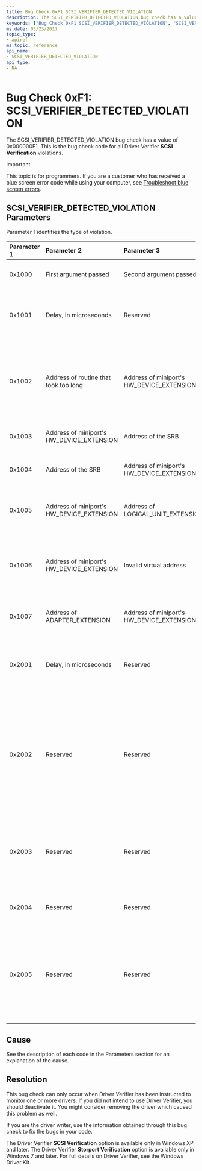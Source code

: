 ```yaml
---
title: Bug Check 0xF1 SCSI_VERIFIER_DETECTED_VIOLATION
description: The SCSI_VERIFIER_DETECTED_VIOLATION bug check has a value of 0x000000F1. This is the bug check code for all Driver Verifier SCSI Verification violations.
keywords: ["Bug Check 0xF1 SCSI_VERIFIER_DETECTED_VIOLATION", "SCSI_VERIFIER_DETECTED_VIOLATION"]
ms.date: 05/23/2017
topic_type:
- apiref
ms.topic: reference
api_name:
- SCSI_VERIFIER_DETECTED_VIOLATION
api_type:
- NA
---
```


# Bug Check 0xF1: SCSI\_VERIFIER\_DETECTED\_VIOLATION


The SCSI\_VERIFIER\_DETECTED\_VIOLATION bug check has a value of 0x000000F1. This is the bug check code for all Driver Verifier **SCSI Verification** violations.

> [!IMPORTANT]
> This topic is for programmers. If you are a customer who has received a blue screen error code while using your computer, see [Troubleshoot blue screen errors](https://www.windows.com/stopcode).


## SCSI\_VERIFIER\_DETECTED\_VIOLATION Parameters


Parameter 1 identifies the type of violation.

<table>
<colgroup>
<col width="20%" />
<col width="20%" />
<col width="20%" />
<col width="20%" />
<col width="20%" />
</colgroup>
<thead>
<tr class="header">
<th align="left">Parameter 1</th>
<th align="left">Parameter 2</th>
<th align="left">Parameter 3</th>
<th align="left">Parameter 4</th>
<th align="left">Cause of Error</th>
</tr>
</thead>
<tbody>
<tr class="odd">
<td align="left"><p>0x1000</p></td>
<td align="left"><p>First argument passed</p></td>
<td align="left"><p>Second argument passed</p></td>
<td align="left"><p>Reserved</p></td>
<td align="left"><p>The miniport driver passed bad arguments to <strong>ScsiPortInitialize</strong>.</p></td>
</tr>
<tr class="even">
<td align="left"><p>0x1001</p></td>
<td align="left"><p>Delay, in microseconds</p></td>
<td align="left"><p>Reserved</p></td>
<td align="left"><p>Reserved</p></td>
<td align="left"><p>The miniport driver called <strong>ScsiPortStallExecution</strong> and specified a delay greater than 0.1 second, stalling the processor too long.</p></td>
</tr>
<tr class="odd">
<td align="left"><p>0x1002</p></td>
<td align="left"><p>Address of routine that took too long</p></td>
<td align="left"><p>Address of miniport's HW_DEVICE_EXTENSION</p></td>
<td align="left"><p>Duration of the routine, in microseconds</p></td>
<td align="left"><p>A miniport routine called by the port driver took longer than 0.5 second to execute.</p>
<p>(0.5 seconds is the limit for most routines. However, the <strong>HwInitialize</strong> routine is allowed 5 seconds, and the <strong>FindAdapter</strong> routine is exempt.)</p></td>
</tr>
<tr class="even">
<td align="left"><p>0x1003</p></td>
<td align="left"><p>Address of miniport's HW_DEVICE_EXTENSION</p></td>
<td align="left"><p>Address of the SRB</p></td>
<td align="left"><p>Reserved</p></td>
<td align="left"><p>The miniport driver completed a request more than once.</p></td>
</tr>
<tr class="odd">
<td align="left"><p>0x1004</p></td>
<td align="left"><p>Address of the SRB</p></td>
<td align="left"><p>Address of miniport's HW_DEVICE_EXTENSION</p></td>
<td align="left"><p>Reserved</p></td>
<td align="left"><p>The miniport driver completed a request with an invalid SRB status.</p></td>
</tr>
<tr class="even">
<td align="left"><p>0x1005</p></td>
<td align="left"><p>Address of miniport's HW_DEVICE_EXTENSION</p></td>
<td align="left"><p>Address of LOGICAL_UNIT_EXTENSION</p></td>
<td align="left"><p>Reserved</p></td>
<td align="left"><p>The miniport driver called <strong>ScsiPortNotification</strong> to ask for <strong>NextLuRequest</strong>, but an untagged request is still active.</p></td>
</tr>
<tr class="odd">
<td align="left"><p>0x1006</p></td>
<td align="left"><p>Address of miniport's HW_DEVICE_EXTENSION</p></td>
<td align="left"><p>Invalid virtual address</p></td>
<td align="left"><p>Reserved</p></td>
<td align="left"><p>The miniport driver passed an invalid virtual address to <strong>ScsiPortGetPhysicalAddress</strong>.</p>
<p>(This usually means the address supplied doesn't map to the common buffer area.)</p></td>
</tr>
<tr class="even">
<td align="left"><p>0x1007</p></td>
<td align="left"><p>Address of ADAPTER_EXTENSION</p></td>
<td align="left"><p>Address of miniport's HW_DEVICE_EXTENSION</p></td>
<td align="left"><p>Reserved</p></td>
<td align="left"><p>The reset hold period for the bus ended, but the miniport driver still has outstanding requests.</p></td>
</tr>
<tr class="odd">
<td align="left"><p>0x2001</p></td>
<td align="left"><p>Delay, in microseconds</p></td>
<td align="left"><p>Reserved</p></td>
<td align="left"><p>Reserved</p></td>
<td align="left"><p>The Storport miniport driver called <strong><a href="/windows-hardware/drivers/ddi/storport/nf-storport-storportstallexecution" data-raw-source="[StorPortStallExecution](/windows-hardware/drivers/ddi/storport/nf-storport-storportstallexecution)">StorPortStallExecution</a></strong> and specified a delay longer than 0.1 second, stalling the processor for an excessive length of time.</p></td>
</tr>
<tr class="even">
<td align="left"><p>0x2002</p></td>
<td align="left"><p>Reserved</p></td>
<td align="left"><p>Reserved</p></td>
<td align="left"><p>Reserved</p></td>
<td align="left"><p><strong><a href="/windows-hardware/drivers/ddi/storport/nf-storport-storportgetuncachedextension" data-raw-source="[StorPortGetUncachedExtension](/windows-hardware/drivers/ddi/storport/nf-storport-storportgetuncachedextension)">StorPortGetUncachedExtension</a></strong> was not called from the miniport driver's <strong><a href="/windows-hardware/drivers/ddi/storport/nc-storport-hw_find_adapter" data-raw-source="[HwStorFindAdapter](/windows-hardware/drivers/ddi/storport/nc-storport-hw_find_adapter)">HwStorFindAdapter</a></strong> routine. The <strong>StorPortGetUncachedExtension</strong> routine can only be called from the miniport driver's <strong>HwStorFindAdapter</strong> routine and only for a bus-master adapter. A Storport miniport driver must set the <strong>SrbExtensionSize</strong> of the <strong><a href="/windows-hardware/drivers/ddi/storport/ns-storport-_hw_initialization_data-r1" data-raw-source="[HW_INITIALIZATION_DATA](/windows-hardware/drivers/ddi/storport/ns-storport-_hw_initialization_data-r1)">HW_INITIALIZATION_DATA</a></strong> (Storport) structure before calling <strong>StorPortGetUncachedExtension</strong>.</p></td>
</tr>
<tr class="odd">
<td align="left"><p>0x2003</p></td>
<td align="left"><p>Reserved</p></td>
<td align="left"><p>Reserved</p></td>
<td align="left"><p>Reserved</p></td>
<td align="left"><p>An invalid address was passed to the <strong><a href="/windows-hardware/drivers/ddi/storport/nf-storport-storportgetdevicebase" data-raw-source="[StorPortGetDeviceBase](/windows-hardware/drivers/ddi/storport/nf-storport-storportgetdevicebase)">StorPortGetDeviceBase</a></strong> routine. The <strong>StorPortGetDeviceBase</strong> routine supports only those addresses that were assigned to the driver by the system Plug and Play (PnP) manager.</p></td>
</tr>
<tr class="even">
<td align="left"><p>0x2004</p></td>
<td align="left"><p>Reserved</p></td>
<td align="left"><p>Reserved</p></td>
<td align="left"><p>Reserved</p></td>
<td align="left"><p>The Storport miniport driver completed the same I/O request more than once.</p></td>
</tr>
<tr class="odd">
<td align="left"><p>0x2005</p></td>
<td align="left"><p>Reserved</p></td>
<td align="left"><p>Reserved</p></td>
<td align="left"><p>Reserved</p></td>
<td align="left"><p>The Storport miniport driver passed an invalid virtual address to one of the <strong>StorPortRead</strong><em>xxx</em> or <strong>StorPortWrite</strong><em>xxx</em> routines. This usually means the address supplied doesn't map to the common buffer area. The specified <em>Register</em> or <em>Port</em> must be in mapped memory-space range returned by <strong><a href="/windows-hardware/drivers/ddi/storport/nf-storport-storportgetdevicebase" data-raw-source="[StorPortGetDeviceBase](/windows-hardware/drivers/ddi/storport/nf-storport-storportgetdevicebase)">StorPortGetDeviceBase</a></strong> routine.</p></td>
</tr>
</tbody>
</table>

 

## Cause

See the description of each code in the Parameters section for an explanation of the cause.

## Resolution

This bug check can only occur when Driver Verifier has been instructed to monitor one or more drivers. If you did not intend to use Driver Verifier, you should deactivate it. You might consider removing the driver which caused this problem as well.

If you are the driver writer, use the information obtained through this bug check to fix the bugs in your code.

The Driver Verifier **SCSI Verification** option is available only in Windows XP and later. The Driver Verifier **Storport Verification** option is available only in Windows 7 and later. For full details on Driver Verifier, see the Windows Driver Kit.

